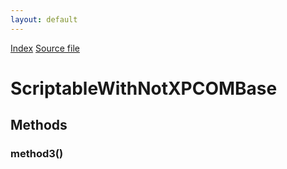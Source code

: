 ```yaml
---
layout: default
---
```

<div id='links'><a href="../index.html">Index</a>
<a href="http://dxr.mozilla.org/mozilla-central/source/xpcom/tests/NotXPCOMTest.idl">Source file</a>
</div>

# ScriptableWithNotXPCOMBase #

## Methods ##

### method3() ###

